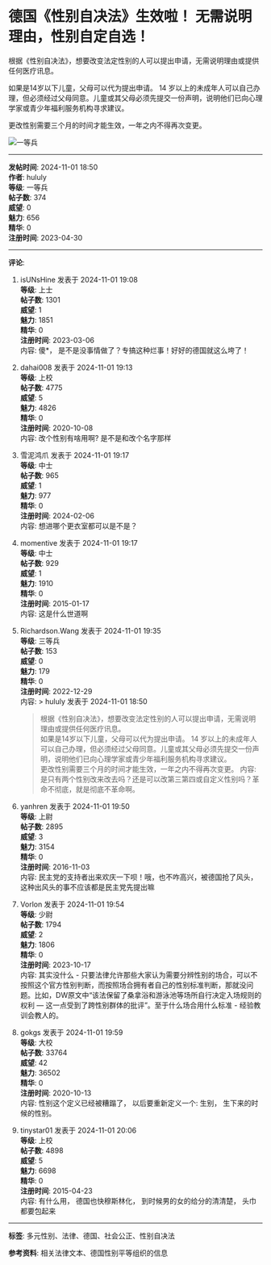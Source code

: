 # 德国《性别自决法》生效啦！ 无需说明理由，性别自定自选！

根据《性别自决法》，想要改变法定性别的人可以提出申请，无需说明理由或提供任何医疗讯息。 

如果是14岁以下儿童，父母可以代为提出申请。 14 岁以上的未成年人可以自己办理，但必须经过父母同意。儿童或其父母必须先提交一份声明，说明他们已向心理学家或青少年福利服务机构寻求建议。 

更改性别需要三个月的时间才能生效，一年之内不得再次变更。

![一等兵](https://imgs.huaren.us/jpeg,q30/upload/2024/11/01/ebd09eafa2d14cfe95309786340d961c.jpg)

---

**发帖时间**: 2024-11-01 18:50  
**作者**: hululy  
**等级**: 一等兵  
**帖子数**: 374  
**威望**: 0  
**魅力**: 656  
**精华**: 0  
**注册时间**: 2023-04-30  

---

**评论**:

1. isUNsHine 发表于 2024-11-01 19:08  
   **等级**: 上士  
   **帖子数**: 1301  
   **威望**: 1  
   **魅力**: 1851  
   **精华**: 0  
   **注册时间**: 2023-03-06  
   内容: 傻*， 是不是没事情做了？专搞这种烂事！好好的德国就这么垮了！

2. dahai008 发表于 2024-11-01 19:13  
   **等级**: 上校  
   **帖子数**: 4775  
   **威望**: 5  
   **魅力**: 4826  
   **精华**: 0  
   **注册时间**: 2020-10-08  
   内容: 改个性别有啥用啊? 是不是和改个名字那样

3. 雪泥鸿爪 发表于 2024-11-01 19:17  
   **等级**: 中士  
   **帖子数**: 965  
   **威望**: 1  
   **魅力**: 977  
   **精华**: 0  
   **注册时间**: 2024-02-06  
   内容: 想进哪个更衣室都可以是不是？

4. momentive 发表于 2024-11-01 19:17  
   **等级**: 中士  
   **帖子数**: 929  
   **威望**: 1  
   **魅力**: 1910  
   **精华**: 0  
   **注册时间**: 2015-01-17  
   内容: 这是什么世道啊

5. Richardson.Wang 发表于 2024-11-01 19:35  
   **等级**: 三等兵  
   **帖子数**: 153  
   **威望**: 0  
   **魅力**: 179  
   **精华**: 0  
   **注册时间**: 2022-12-29  
   内容: > hululy 发表于 2024-11-01 18:50  
   > 根据《性别自决法》，想要改变法定性别的人可以提出申请，无需说明理由或提供任何医疗讯息。  
   > 如果是14岁以下儿童，父母可以代为提出申请。 14 岁以上的未成年人可以自己办理，但必须经过父母同意。儿童或其父母必须先提交一份声明，说明他们已向心理学家或青少年福利服务机构寻求建议。  
   > 更改性别需要三个月的时间才能生效，一年之内不得再次变更。
   内容: 是只有两个性别改来改去吗？还是可以改第三第四或自定义性别吗？革命不彻底，就是彻底不革命啊。

6. yanhren 发表于 2024-11-01 19:50  
   **等级**: 上尉  
   **帖子数**: 2895  
   **威望**: 3  
   **魅力**: 3154  
   **精华**: 0  
   **注册时间**: 2016-11-03  
   内容: 民主党的支持者出来欢庆一下呗！哦，也不咋高兴，被德国抢了风头，这种出风头的事不应该都是民主党先提出嘛

7. Vorlon 发表于 2024-11-01 19:54  
   **等级**: 少尉  
   **帖子数**: 1794  
   **威望**: 2  
   **魅力**: 1806  
   **精华**: 0  
   **注册时间**: 2023-10-17  
   内容: 其实没什么 - 只要法律允许那些大家认为需要分辨性别的场合，可以不按照这个官方性别判断，而按照场合拥有者自己的性别标准判断，那就没问题。比如，DW原文中“该法保留了桑拿浴和游泳池等场所自行决定入场规则的权利 — 这一点受到了跨性别群体的批评”。至于什么场合用什么标准 - 经验教训会教人的。

8. gokgs 发表于 2024-11-01 19:59  
   **等级**: 大校  
   **帖子数**: 33764  
   **威望**: 42  
   **魅力**: 36502  
   **精华**: 0  
   **注册时间**: 2020-10-13  
   内容: 性别这个定义已经被糟蹋了， 以后要重新定义一个: 生别， 生下来的时候的性别。

9. tinystar01 发表于 2024-11-01 20:06  
   **等级**: 上校  
   **帖子数**: 4898  
   **威望**: 5  
   **魅力**: 6698  
   **精华**: 0  
   **注册时间**: 2015-04-23  
   内容: 有什么用， 德国也快穆斯林化， 到时候男的女的给分的清清楚， 头巾都要包起来

---

**标签**: 多元性别、法律、德国、社会公正、性别自决法  

**参考资料**: 相关法律文本、德国性别平等组织的信息  

